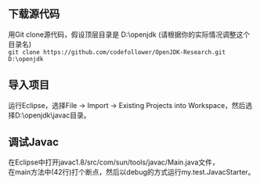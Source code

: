 ## 下载源代码

用Git clone源代码，假设顶层目录是 D:\openjdk (请根据你的实际情况调整这个目录名)<br>
    ```
git clone https://github.com/codefollower/OpenJDK-Research.git D:\openjdk
    ```

## 导入项目

运行Eclipse，选择File -> Import -> Existing Projects into Workspace，然后选择D:\openjdk\javac目录。


## 调试Javac

在Eclipse中打开javac1.8/src/com/sun/tools/javac/Main.java文件，<br>
在main方法中(42行)打个断点，然后以debug的方式运行my.test.JavacStarter。
